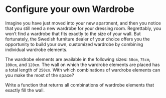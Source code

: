 # Configure your own Wardrobe

Imagine you have just moved into your new apartment, and then you notice that you still need a new wardrobe for your dressing room. Regrettably, you won’t find a wardrobe that fits exactly to the size of your wall. But fortunately, the Swedish furniture dealer of your choice offers you the opportunity to build your own, customized wardrobe by combining individual wardrobe elements.

The wardrobe elements are available in the following sizes: `50cm`, `75cm`, `100cm`, and `120cm`. The wall on which the wardrobe elements are placed has a total length of `250cm`. With which combinations of wardrobe elements can you make the most of the space?

Write a function that returns all combinations of wardrobe elements that exactly fill the wall.
